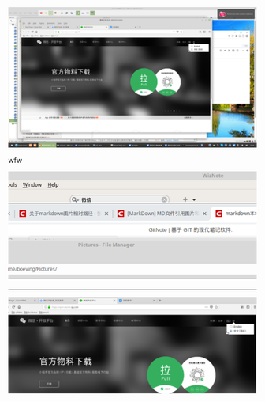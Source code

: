 
![img](Screenshot_2019-08-20_20-36-24.png)

wfw

![locimg](img/DeepinScreenshot_select-area_20190820205707.png)


---

![title](https://raw.githubusercontent.com/itcp/note_images/master/gitnote/2019/08/20/1566304656278-1566304656302.png)




